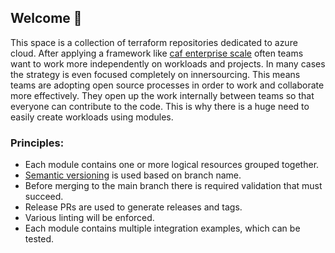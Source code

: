 ## Welcome 👋
This space is a collection of terraform repositories dedicated to azure cloud.
After applying a framework like [caf enterprise scale](https://github.com/Azure/terraform-azurerm-caf-enterprise-scale)
often teams want to work more independently on workloads and projects. In many cases the strategy is even
focused completely on innersourcing. This means teams are adopting open source processes in order to work
and collaborate more effectively. They open up the work internally between teams so that everyone can contribute
to the code. This is why there is a huge need to easily create workloads using modules.

### Principles:

* Each module contains one or more logical resources grouped together.
* [Semantic versioning](https://semver.org/) is used based on branch name.
* Before merging to the main branch there is required validation that must succeed.
* Release PRs are used to generate releases and tags.
* Various linting will be enforced.
* Each module contains multiple integration examples, which can be tested.